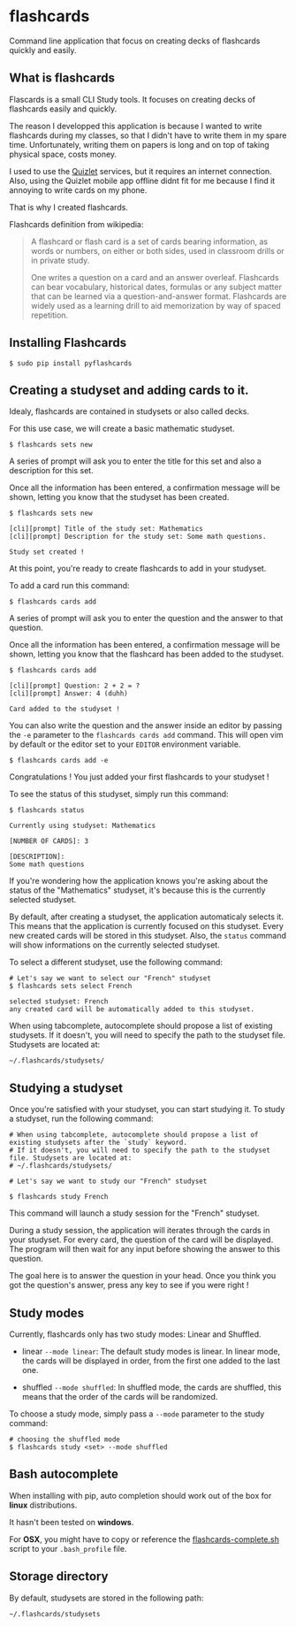 # flashcards
Command line application that focus on creating decks of flashcards quickly and easily.

## What is flashcards
Flascards is a small CLI Study tools. It focuses on creating decks of flashcards easily and quickly.

The reason I developped this application is because I wanted to write flashcards during my classes, so that I didn't have to write them in my spare time.
Unfortunately, writing them on papers is long and on top of taking physical space, costs money.

I used to use the [Quizlet](https://quizlet.com) services, but it requires an internet connection.
Also, using the Quizlet mobile app offline didnt fit for me because I find it annoying to write cards on my phone.

That is why I created flashcards.

Flashcards definition from wikipedia:
>A flashcard or flash card is a set of cards bearing information, as words or numbers, on either or both sides,
>used in classroom drills or in private study.
>
>One writes a question on a card and an answer overleaf.
>Flashcards can bear vocabulary, historical dates, formulas or any subject matter that can be learned via a question-and-answer format.
>Flashcards are widely used as a learning drill to aid memorization by way of spaced repetition.

## Installing Flashcards

```
$ sudo pip install pyflashcards
```

## Creating a studyset and adding cards to it.

Idealy, flashcards are contained in studysets or also called decks.

For this use case, we will create a basic mathematic studyset.

```
$ flashcards sets new
```

A series of prompt will ask you to enter the title for this set and also a 
description for this set.

Once all the information has been entered, a confirmation message will be shown, 
letting you know that the studyset has been created.

```
$ flashcards sets new

[cli][prompt] Title of the study set: Mathematics
[cli][prompt] Description for the study set: Some math questions.

Study set created ! 
```

At this point, you're ready to create flashcards to add in your studyset.

To add a card run this command:

```
$ flashcards cards add
```

A series of prompt will ask you to enter the question and the answer to that question.

Once all the information has been entered, a confirmation message will be shown, 
letting you know that the flashcard has been added to the studyset.

```
$ flashcards cards add

[cli][prompt] Question: 2 + 2 = ?
[cli][prompt] Answer: 4 (duhh)

Card added to the studyset !
```

You can also write the question and the answer inside an editor by passing the `-e` parameter to the `flashcards cards add` command. This will 
open vim by default or the editor set to your `EDITOR` environment variable.

```
$ flashcards cards add -e
```

Congratulations ! You just added your first flashcards to your studyset ! 

To see the status of this studyset, simply run this command:

```
$ flashcards status

Currently using studyset: Mathematics

[NUMBER OF CARDS]: 3

[DESCRIPTION]:
Some math questions
```

If you're wondering how the application knows you're asking about the status of 
the "Mathematics" studyset, it's because this is the currently selected 
studyset.

By default, after creating a studyset, the application automaticaly selects it.
This means that the application is currently focused on this studyset. Every new created cards
will be stored in this studyset. Also, the `status` command will show informations on the currently selected
studyset.


To select a different studyset, use the following command:

```
# Let's say we want to select our "French" studyset
$ flashcards sets select French

selected studyset: French
any created card will be automatically added to this studyset.
```

When using tabcomplete, autocomplete should propose a list of existing studysets.
If it doesn't, you will need to specify the path to the studyset file. Studysets are located at:
```
~/.flashcards/studysets/
```

## Studying a studyset

Once you're satisfied with your studyset, you can start studying it. 
To study a studyset, run the following command: 

```
# When using tabcomplete, autocomplete should propose a list of existing studysets after the `study` keyword.
# If it doesn't, you will need to specify the path to the studyset file. Studysets are located at:
# ~/.flashcards/studysets/

# Let's say we want to study our "French" studyset

$ flashcards study French
```

This command will launch a study session for the "French" studyset.

During a study session, the application will iterates through the cards in your studyset.
For every card, the question of the card will be displayed. The program will then wait for any input before showing the answer to this question.

The goal here is to answer the question in your head. Once you think you got the question's answer, press any key to see if you were right ! 


## Study modes

Currently, flashcards only has two study modes: Linear and Shuffled.
* linear `--mode linear`: The default study modes is linear. In linear mode, the cards will be displayed in order, from the first one added to the last one.

* shuffled `--mode shuffled`: In shuffled mode, the cards are shuffled, this means that the order of the cards will be randomized.

To choose a study mode, simply pass a `--mode` parameter to the study command:

```
# choosing the shuffled mode
$ flashcards study <set> --mode shuffled
```

## Bash autocomplete

When installing with pip, auto completion should work out of the box for __linux__ distributions.

It hasn't been tested on __windows__.

For __OSX__, you might have to copy or reference the [flashcards-complete.sh](flashcards-complete.sh) script to your `.bash_profile` file.

## Storage directory

By default, studysets are stored in the following path:
```
~/.flashcards/studysets
```
